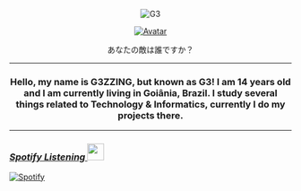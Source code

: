 <p align="center"> <img src="https://komarev.com/ghpvc/?username=G3ZZING&color=54e3cb" alt="G3" /> </p>

<p align="center">
  <a>
<a href="https://youtu.be/s8j63jpiKIo" target="blank"><img src="https://images-ext-2.discordapp.net/external/XeSybYJVHVoK9Xa3Z686EDaWQpe0YUqHyw3-3Zb9ZZE/%3Fsize%3D2048/https/cdn.discordapp.com/splashes/777978298009387039/4b5143eff5d025d6caefe9cfef4aa8d6.png" alt="Avatar" style="border-radius: 50%%;">
  </a><br>
</p>
<p align="center">あなたの敵は誰ですか？
</p>


---


<h3 align="center">Hello, my name is G3ZZING, but known as G3!  I am 14 years old and I am currently living in Goiânia, Brazil. I study several things related to Technology & Informatics, currently I do my projects there.</h3> <a href="https://youtu.be/31j4DIpgY9U?t=30" /> 

---
 

### *Spotify Listening <img src="https://cdn.discordapp.com/attachments/708003453351231560/792778317694107678/joao_musica.gif" height="30px" width="30px"/>*

[![Spotify](https://now-playing-codestackr.vercel.app/api/spotify-playing)](https://open.spotify.com/user/G3ZZING)


